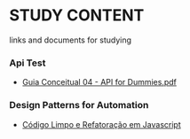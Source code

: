 # STUDY CONTENT
links and documents for studying


### Api Test
* [Guia Conceitual 04 - API for Dummies.pdf](https://drive.google.com/file/d/1AI2V8iBHuV9yV3Sl9CFjbJ1Of6m9O3g9/view)


### Design Patterns for Automation
* [Código Limpo e Refatoração em Javascript](https://talkingabouttesting.com/2016/11/01/refatoracao-de-codigo-javascript-e-codigo-limpo/)
